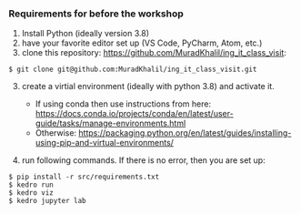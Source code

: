 ### Requirements for before the workshop
1. Install Python (ideally version 3.8)
1. have your favorite editor set up (VS Code, PyCharm, Atom, etc.)
2. clone this repository: https://github.com/MuradKhalil/ing_it_class_visit:
```
$ git clone git@github.com:MuradKhalil/ing_it_class_visit.git
```
3. create a virtial environment (ideally with python 3.8) and activate it.
   - If using conda then use instructions from here: https://docs.conda.io/projects/conda/en/latest/user-guide/tasks/manage-environments.html
   - Otherwise: https://packaging.python.org/en/latest/guides/installing-using-pip-and-virtual-environments/

4. run following commands. If there is no error, then you are set up:
```
$ pip install -r src/requirements.txt
$ kedro run
$ kedro viz
$ kedro jupyter lab
```
